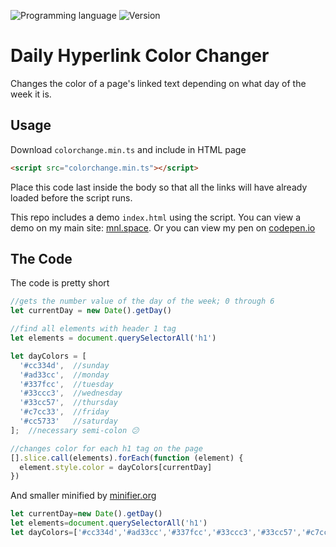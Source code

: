<!-- using shields.io for status buttons -->
![Programming language](https://img.shields.io/badge/Language-Typescript-black.svg)
![Version](https://img.shields.io/badge/Version-1.1.5-blue.svg)


# Daily Hyperlink Color Changer
Changes the color of a page's linked text depending on what day of the week it is.


## Usage
Download `colorchange.min.ts` and include in HTML page

```html
<script src="colorchange.min.ts"></script>
```
Place this code last inside the body so that all the links will have already loaded before the script runs.

This repo includes a demo `index.html` using the script. You can view a demo on my main site: [mnl.space](http://mnl.space/Daily-Hyperlink-Color-Changer/). Or you can view my pen on [codepen.io](http://codepen.io/manuelvargas1251/pen/JGmZOL)



## The Code
The code is pretty short

```javascript
//gets the number value of the day of the week; 0 through 6
let currentDay = new Date().getDay()

//find all elements with header 1 tag
let elements = document.querySelectorAll('h1')

let dayColors = [
  '#cc334d',  //sunday
  '#ad33cc',  //monday
  '#337fcc',  //tuesday
  '#33ccc3',  //wednesday
  '#33cc57',  //thursday
  '#c7cc33',  //friday
  '#cc5733'   //saturday
];  //necessary semi-colon 😕

//changes color for each h1 tag on the page
[].slice.call(elements).forEach(function (element) {
  element.style.color = dayColors[currentDay]
})
```

And smaller minified by [minifier.org](https://www.minifier.org/)
```javascript
let currentDay=new Date().getDay()
let elements=document.querySelectorAll('h1')
let dayColors=['#cc334d','#ad33cc','#337fcc','#33ccc3','#33cc57','#c7cc33','#cc5733'];[].slice.call(elements).forEach(function(element){element.style.color=dayColors[currentDay]})
```